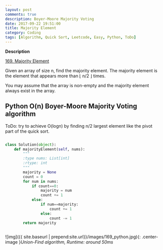 ```yaml
---
layout: post
comments: true
description: Boyer-Moore Majority Voting
date: 2017-09-22 19:51:00
title: Majority Element
category: Coding
tags: [Algorithm, Quick Sort, Leetcode, Easy, Python, ToDo]
---
```


**Description**

[169. Majority Element](https://leetcode.com/problems/majority-element/description/)

Given an array of size n, find the majority element. The majority element is the element that appears more than ⌊ n/2 ⌋ times.

You may assume that the array is non-empty and the majority element always exist in the array.

## Python O(n) Boyer-Moore Majority Voting algorithm

ToDo: try to achieve O(logn) by finding n/2 largest element like the pivot part of the quick sort.

```python

class Solution(object):
    def majorityElement(self, nums):
        """
        :type nums: List[int]
        :rtype: int
        """
        majority = None
        count = 0
        for num in nums:
            if count==0:
                majority = num
                count += 1
            else:
                if num==majority:
                    count += 1
                else:
                    count -= 1
        return majority
        

```
![img]({{ site.baseurl | prepend:site.url}}/images/169_python.jpg){: .center-image }*Union-Find algorithm, Runtime: around 50ms*



